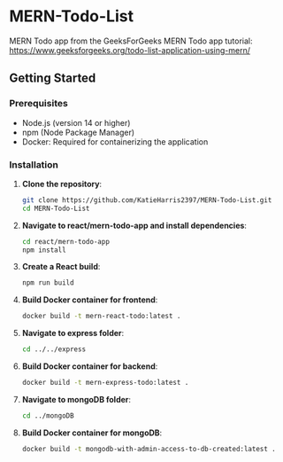 # MERN-Todo-List
MERN Todo app from the GeeksForGeeks MERN Todo app tutorial: https://www.geeksforgeeks.org/todo-list-application-using-mern/ 

## Getting Started

### Prerequisites

- Node.js (version 14 or higher)
- npm (Node Package Manager)
- Docker: Required for containerizing the application

### Installation

1. **Clone the repository**:
   ```bash
   git clone https://github.com/KatieHarris2397/MERN-Todo-List.git
   cd MERN-Todo-List
   ```
2. **Navigate to react/mern-todo-app and install dependencies**:
   ```bash
   cd react/mern-todo-app
   npm install
   ```
3. **Create a React build**:
   ```bash
   npm run build
   ```
4. **Build Docker container for frontend**:
   ```bash
   docker build -t mern-react-todo:latest .
   ```
5. **Navigate to express folder**:
   ```bash
   cd ../../express
   ```
6. **Build Docker container for backend**:
   ```bash
   docker build -t mern-express-todo:latest .
   ```
7. **Navigate to mongoDB folder**:
   ```bash
   cd ../mongoDB
   ```
8. **Build Docker container for mongoDB**:
   ```bash
   docker build -t mongodb-with-admin-access-to-db-created:latest .
   ```
